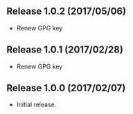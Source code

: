 Release 1.0.2 (2017/05/06)
---

- Renew GPG key

Release 1.0.1 (2017/02/28)
---

- Renew GPG key

Release 1.0.0 (2017/02/07)
---

- Initial release.

